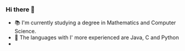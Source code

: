 ### Hi there 👋



- :books: I'm currently studying a degree in Mathematics and Computer Science.
- 💬 The languages with I' more experienced are Java, C and Python
- 
